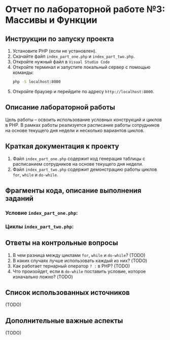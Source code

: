 # Отчет по лабораторной работе №3: Массивы и Функции

## Инструкции по запуску проекта

1. Установите PHP (если не установлен).
2. Скачайте файл `index_part_one.php` и `index_part_two.php`.
3. Откройте нужный файл в `Visual Studio Code`
4. Откройте терминал и запустите локальный сервер с помощью команды:
   ```sh
   php -S localhost:8000
   ```
5. Откройте браузер и перейдите по адресу `http://localhost:8000`.

## Описание лабораторной работы

Цель работы – освоить использование условных конструкций и циклов в PHP. В рамках работы реализуется расписание работы сотрудников на основе текущего дня недели и несколько вариантов циклов.

## Краткая документация к проекту

1. Файл `index_part_one.php` содержит код генерация таблицы с расписанием сотрудников на основе текущего дня недели.
2. Файл `index_part_two.php` содержит демонстрацию работы циклов `for`, `while` и `do-while`.

## Фрагменты кода, описание выполнения заданий

  ### Условие `index_part_one.php`:

  


  ### Циклы `index_part_two.php`:

  


## Ответы на контрольные вопросы

1. В чем разница между циклами `for`, `while` и `do-while`? (TODO)
2. В каких случаях лучше использовать каждый из них? (TODO)
3. Как работает тернарный оператор `? :` в PHP? (TODO)
4. Что произойдет, если в `do-while` поставить условие, которое изначально ложно? (TODO)

## Список использованных источников

(TODO)

## Дополнительные важные аспекты

(TODO)

